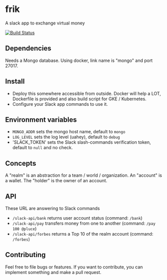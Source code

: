 # frik
A slack app to exchange virtual money

[![Build Status](https://travis-ci.org/pluce/frik.svg?branch=master)](https://travis-ci.org/pluce/frik)

## Dependencies
Needs a Mongo database. Using docker, link name is "mongo" and port 27017.

## Install

* Deploy this somewhere accessible from outside. Docker will help a LOT, Dockerfile is provided and also build script for GKE / Kubernetes.
* Configure your Slack app commands to use it.

## Environment variables

* `MONGO_ADDR` sets the mongo host name, default to `mongo`
* `LOG_LEVEL` sets the log level (uahey), default to `debug`
* 'SLACK_TOKEN' sets the Slack slash-commands verification token, default to `null` and no check.

## Concepts
A "realm" is an abstraction for a team / world / organization.
An "account" is a wallet.
The "holder" is the owner of an account.

## API
These URL are answering to Slack commands

* `/slack-api/bank` returns user account status (command: `/bank`)
* `/slack-api/pay` transfers money from one to another (command: `/pay 100 @pluce`)
* `/slack-api/forbes` returns a Top 10 of the realm account (command: `/forbes`)

## Contributing
Feel free to file bugs or features. If you want to contribute, you can implement something and make a pull request.